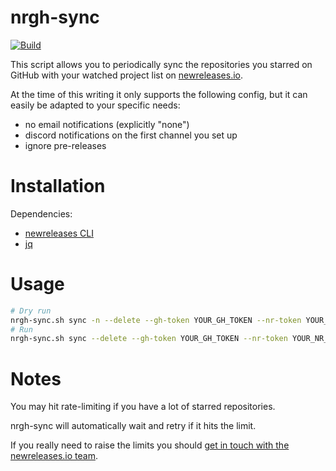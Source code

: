 # nrgh-sync

[![Build](https://github.com/pschmitt/nrgh-sync/workflows/Build/badge.svg)](https://github.com/pschmitt/nrgh-sync/actions?query=workflow%3ABuild)

This script allows you to periodically sync the repositories you starred on
GitHub with your watched project list on [newreleases.io](http://newreleases.io/).

At the time of this writing it only supports the following config, but it can 
easily be adapted to your specific needs:

- no email notifications (explicitly "none")
- discord notifications on the first channel you set up
- ignore pre-releases

# Installation

Dependencies:

- [newreleases CLI](https://github.com/newreleasesio/cli-go)
- [jq](https://stedolan.github.io/jq/)

# Usage

```bash
# Dry run
nrgh-sync.sh sync -n --delete --gh-token YOUR_GH_TOKEN --nr-token YOUR_NR_TOKEN
# Run
nrgh-sync.sh sync --delete --gh-token YOUR_GH_TOKEN --nr-token YOUR_NR_TOKEN
```

# Notes

You may hit rate-limiting if you have a lot of starred repositories.

nrgh-sync will automatically wait and retry if it hits the limit.

If you really need to raise the limits you should 
[get in touch with the newreleases.io team](https://newreleases.io/contact).
